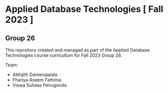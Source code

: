 # Applied Database Technologies [ Fall 2023 ]
## Group 26
This repository created and managed as part of the Applied Database Technologies course curricullum for Fall 2023 Group 26.

Team:
<ul>
<li>Abhijith Dameruppala</li>
<li>Fhariya Aseem Fathima</li>
<li>Viswa Suhaas Penugonda</li>
</ul>
